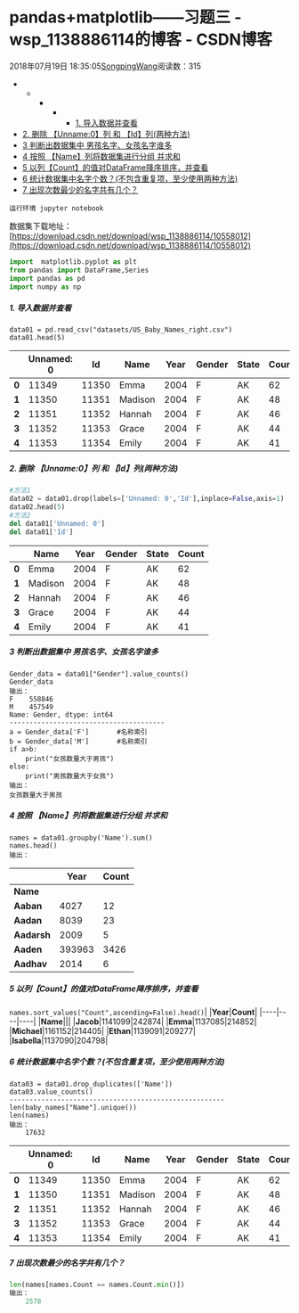 # pandas+matplotlib——习题三 - wsp_1138886114的博客 - CSDN博客





2018年07月19日 18:35:05[SongpingWang](https://me.csdn.net/wsp_1138886114)阅读数：315









- - - - - [1. 导入数据并查看](#1-导入数据并查看)
- [2. 删除 【Unname:0】列 和 【Id】列(两种方法)](#2-删除-unname0列-和-id列两种方法)
- [3 判断出数据集中 男孩名字、女孩名字谁多](#3-判断出数据集中-男孩名字女孩名字谁多)
- [4 按照 【Name】列将数据集进行分组 并求和](#4-按照-name列将数据集进行分组-并求和)
- [5 以列【Count】的值对DataFrame降序排序，并查看](#5-以列count的值对dataframe降序排序并查看)
- [6 统计数据集中名字个数？(不包含重复项，至少使用两种方法)](#6-统计数据集中名字个数不包含重复项至少使用两种方法)
- [7 出现次数最少的名字共有几个？](#7-出现次数最少的名字共有几个)








`运行环境 jupyter notebook`

数据集下载地址：[https://download.csdn.net/download/wsp_1138886114/10558012](https://download.csdn.net/download/wsp_1138886114/10558012)


```python
import  matplotlib.pyplot as plt 
from pandas import DataFrame,Series
import pandas as pd
import numpy as np
```

##### 1. 导入数据并查看

```
data01 = pd.read_csv("datasets/US_Baby_Names_right.csv")
data01.head(5)
```
|$~$|**Unnamed: 0**|**Id**|**Name**|**Year**|**Gender**|**State**|**Count**|
|----|----|----|----|----|----|----|----|
|**0**|11349|11350|Emma|2004|F|AK|62|
|**1**|11350|11351|Madison|2004|F|AK|48|
|**2**|11351|11352|Hannah|2004|F|AK|46|
|**3**|11352|11353|Grace|2004|F|AK|44|
|**4**|11353|11354|Emily|2004|F|AK|41|

##### 2. 删除 【Unname:0】列 和 【Id】列(两种方法)

```python
#方法1
data02 = data01.drop(labels=['Unnamed: 0','Id'],inplace=False,axis=1)   #inplace=False 不删除源数据
data02.head(5)
#方法2
del data01['Unnamed: 0']
del data01['Id']
```
|$~$|**Name**|**Year**|**Gender**|**State**|**Count**|
|----|----|----|----|----|----|
|**0**|Emma|2004|F|AK|62|
|**1**|Madison|2004|F|AK|48|
|**2**|Hannah|2004|F|AK|46|
|**3**|Grace|2004|F|AK|44|
|**4**|Emily|2004|F|AK|41|

##### 3 判断出数据集中 男孩名字、女孩名字谁多

```
Gender_data = data01["Gender"].value_counts()
Gender_data 
输出：
F    558846
M    457549
Name: Gender, dtype: int64 
---------------------------------------
a = Gender_data['F']       #名称索引
b = Gender_data['M']       #名称索引
if a>b:
    print("女孩数量大于男孩")
else:
    print("男孩数量大于女孩") 
输出：
女孩数量大于男孩
```

##### 4 按照 【Name】列将数据集进行分组 并求和

```
names = data01.groupby('Name').sum()
names.head() 
输出：
```
|$~$|**Year**|**Count**|
|----|----|----|
|**Name**|||
|**Aaban**|4027|12|
|**Aadan**|8039|23|
|**Aadarsh**|2009|5|
|**Aaden**|393963|3426|
|**Aadhav**|2014|6|

##### 5 以列【Count】的值对DataFrame降序排序，并查看
`names.sort_values("Count",ascending=False).head()`|$~$|**Year**|**Count**|
|----|----|----|
|**Name**|||
|**Jacob**|1141099|242874|
|**Emma**|1137085|214852|
|**Michael**|1161152|214405|
|**Ethan**|1139091|209277|
|**Isabella**|1137090|204798|

##### 6 统计数据集中名字个数？(不包含重复项，至少使用两种方法)

```
data03 = data01.drop_duplicates(['Name'])
data03.value_counts() 
------------------------------------------------------ 
len(baby_names["Name"].unique())
len(names)
输出：
    17632
```
|$~$|**Unnamed: 0**|**Id**|**Name**|**Year**|**Gender**|**State**|**Count**|**gender_M**|
|----|----|----|----|----|----|----|----|----|
|**0**|11349|11350|Emma|2004|F|AK|62|0|
|**1**|11350|11351|Madison|2004|F|AK|48|0|
|**2**|11351|11352|Hannah|2004|F|AK|46|0|
|**3**|11352|11353|Grace|2004|F|AK|44|0|
|**4**|11353|11354|Emily|2004|F|AK|41|0|

##### 7 出现次数最少的名字共有几个？

```python
len(names[names.Count == names.Count.min()])
输出：
    2578
```



